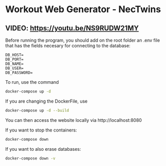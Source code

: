 # Workout Web Generator - NecTwins

## VIDEO: https://youtu.be/NS9RUDW21MY

Before running the program, you should add on the root folder an .env file that has the fields necesary for connecting to the database:
```
DB_HOST=
DB_PORT=
DB_NAME=
DB_USER=
DB_PASSWORD=
```

To run, use the command
```bash
docker-compose up -d
```

If you are changing the DockerFile, use
```bash
docker-compose up -d --build
```

You can then access the website locally via http://localhost:8080

If you want to stop the containers:
```bash
docker-compose down
```

If you want to also erase databases:
```bash
docker-compose down -v
```
